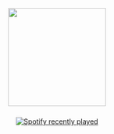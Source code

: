 <div align="center">
  <img height="200" src="https://i.pinimg.com/originals/86/8c/52/868c526b8bee8919ff83ff9543a4bf88.gif"  />
</div>

###

<div align="center">
  <a href="https://open.spotify.com/user/alice???!?">
    <img src="https://spotify-recently-played-readme.vercel.app/api?user=alice???!?&count=25&unique=false" alt="Spotify recently played"  />
  </a>
</div>

###